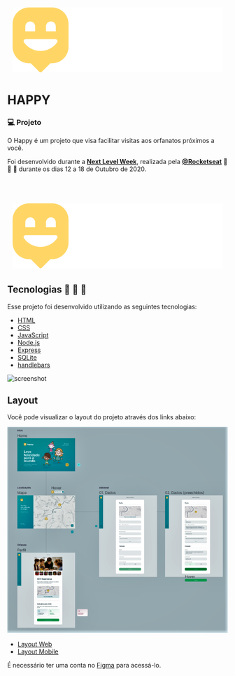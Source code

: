 <h1 align="center">
    <img alt="Happy" title="Happy" src="public/images/logo.svg" />     
</h1>


   # HAPPY     


### 💻 Projeto 

O Happy é um projeto que visa facilitar visitas aos orfanatos próximos a você.

Foi desenvolvido durante a **[Next Level Week](https://nextlevelweek.com/)**, realizada pela **[@Rocketseat](https://github.com/Rocketseat)**  🚀 🚀 🚀  durante os dias 12 a 18 de Outubro de 2020.



<br>

<h1 align="center">
    <img alt="Happy" title="Happy" src="public/images/logo.svg" />     
</h1>

##  Tecnologias  🚀 🚀 🚀

Esse projeto foi desenvolvido utilizando as seguintes tecnologias:

- [HTML](https://www.w3schools.com/html/default.asp)
- [CSS](https://www.w3schools.com/css/default.asp)
- [JavaScript](https://www.w3schools.com/js/DEFAULT.asp)
- [Node.js](https://nodejs.org/en/)
- [Express](https://expressjs.com/pt-br/)
- [SQLite](https://www.sqlite.org/index.html)
- [handlebars](https://handlebarsjs.com/)





![screenshot](./public/images/gif1.gif?raw=true "screenshot")

## Layout

Você pode visualizar o layout do projeto através dos links abaixo:

![screenshot](./public/images/happy.png?raw=true "screenshot")

- [Layout Web](https://www.figma.com/file/mDEbnoojksG4w8sOxmudh3/Happy-Web?node-id=0%3A1)
- [Layout Mobile](https://www.figma.com/file/X27FfVxAgy9f5IFa7ONlph/Happy-Mobile?node-id=0%3A1)

É necessário ter uma conta no [Figma](http://figma.com/) para acessá-lo.


